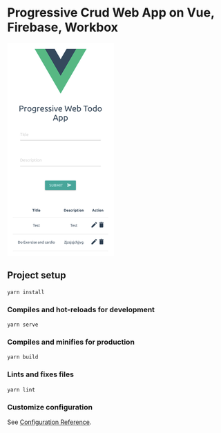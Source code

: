 # Progressive Crud Web App on Vue, Firebase, Workbox

![Demo](./screenshot-practicedb-18881.firebaseapp.com-2019.12.23-21_17_37.png)

## Project setup
```
yarn install
```

### Compiles and hot-reloads for development
```
yarn serve
```

### Compiles and minifies for production
```
yarn build
```

### Lints and fixes files
```
yarn lint
```

### Customize configuration
See [Configuration Reference](https://cli.vuejs.org/config/).
